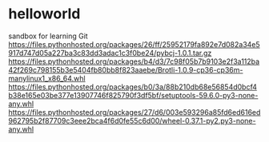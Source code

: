 # helloworld
sandbox for learning Git
https://files.pythonhosted.org/packages/26/ff/25952179fa892e7d082a34e5917d747d05a227ba3c83dd3adac1c3f0be24/pybcj-1.0.1.tar.gz
https://files.pythonhosted.org/packages/b4/d3/7c98f05b7b9103e2f3a112ba42f269c798155b3e5404fb80bb8f823aaebe/Brotli-1.0.9-cp36-cp36m-manylinux1_x86_64.whl
https://files.pythonhosted.org/packages/b0/3a/88b210db68e56854d0bcf4b38e165e03be377e13907746f825790f3df5bf/setuptools-59.6.0-py3-none-any.whl
https://files.pythonhosted.org/packages/27/d6/003e593296a85fd6ed616ed962795b2f87709c3eee2bca4f6d0fe55c6d00/wheel-0.37.1-py2.py3-none-any.whl
